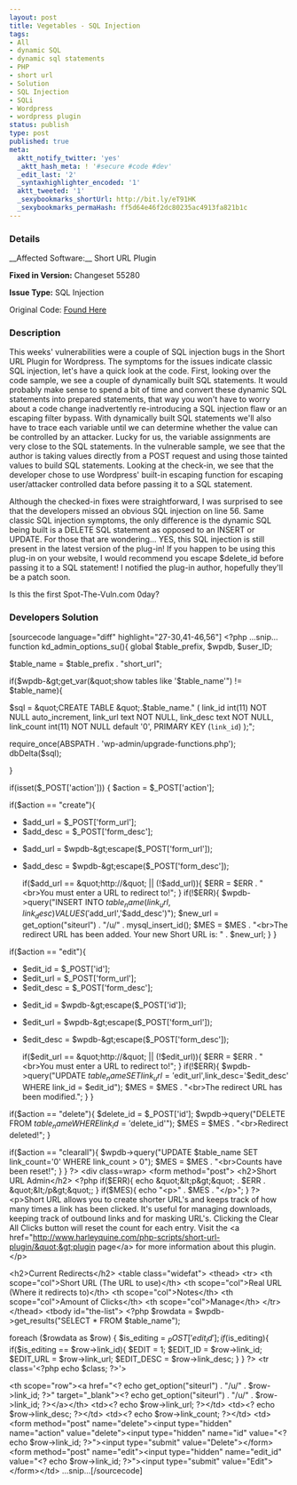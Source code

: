 ```yaml
---
layout: post
title: Vegetables - SQL Injection
tags:
- All
- dynamic SQL
- dynamic sql statements
- PHP
- short url
- Solution
- SQL Injection
- SQLi
- Wordpress
- wordpress plugin
status: publish
type: post
published: true
meta:
  aktt_notify_twitter: 'yes'
  _aktt_hash_meta: ! '#secure #code #dev'
  _edit_last: '2'
  _syntaxhighlighter_encoded: '1'
  aktt_tweeted: '1'
  _sexybookmarks_shortUrl: http://bit.ly/eT91HK
  _sexybookmarks_permaHash: ff5d64e46f2dc80235ac4913fa821b1c
---
```

<h3>Details</h3>
__Affected Software:__ Short URL Plugin

__Fixed in Version:__  Changeset 55280

__Issue Type:__ SQL Injection

Original Code: <a title="Vegetables" href="https://spotthevuln.com/2011/01/vegetables/" target="_blank">Found    Here</a>
<h3>Description</h3>
This weeks' vulnerabilities were a couple of SQL injection bugs in the Short URL Plugin for Wordpress. The symptoms for the issues indicate classic SQL injection, let's have a quick look at the code. First, looking over the code sample, we see a couple of dynamically built SQL statements. It would probably make sense to spend a bit of time and convert these dynamic SQL statements into prepared statements, that way you won't have to worry about a code change inadvertently re-introducing a SQL injection flaw or an escaping filter bypass. With dynamically built SQL statements we'll also have to trace each variable until we can determine whether the value can be controlled by an attacker. Lucky for us, the variable assignments are very close to the SQL statements. In the vulnerable sample, we see that the author is taking values directly from a POST request and using those tainted values to build SQL statements. Looking at the check-in, we see that the developer chose to use Wordpress' built-in escaping function for escaping user/attacker controlled data before passing it to a SQL statement.

Although the checked-in fixes were straightforward, I was surprised to see that the developers missed an obvious SQL injection on line 56. Same classic SQL injection symptoms, the only difference is the dynamic SQL being built is a DELETE SQL statement as opposed to an INSERT or UPDATE. For those that are wondering... YES, this SQL injection is still present in the latest version of the plug-in!  If you happen to be using this plug-in on your website, I would recommend you escape $delete_id before passing it to a SQL statement!  I notified the plug-in author, hopefully they'll be a patch soon.

Is this the first Spot-The-Vuln.com 0day?


<h3>Developers Solution</h3>
[sourcecode language="diff" highlight="27-30,41-46,56"]
&lt;?php
...snip...
function kd_admin_options_su(){
   global $table_prefix, $wpdb, $user_ID;

   $table_name = $table_prefix . &quot;short_url&quot;;

   if($wpdb-&gt;get_var(&quot;show tables like '$table_name'&quot;) != $table_name){

   $sql = &quot;CREATE TABLE &quot;.$table_name.&quot; (
   link_id int(11) NOT NULL auto_increment,
   link_url text NOT NULL,
   link_desc text NOT NULL,
   link_count int(11) NOT NULL default '0',
   PRIMARY KEY  (`link_id`)
   );&quot;;

   require_once(ABSPATH . 'wp-admin/upgrade-functions.php');
   dbDelta($sql);

   }


   if(isset($_POST['action'])) {
      $action = $_POST['action'];

if($action == &quot;create&quot;){
-  $add_url = $_POST['form_url'];
-  $add_desc = $_POST['form_desc'];
+  $add_url = $wpdb-&gt;escape($_POST['form_url']);
+  $add_desc = $wpdb-&gt;escape($_POST['form_desc']);

   if($add_url == &quot;http://&quot; || (!$add_url)){ $ERR = $ERR . &quot;&lt;br&gt;You must enter a URL to redirect to!&quot;; }
   if(!$ERR){
      $wpdb-&gt;query(&quot;INSERT INTO $table_name (link_url,link_desc) VALUES ('$add_url','$add_desc')&quot;);
         $new_url = get_option(&quot;siteurl&quot;) . &quot;/u/&quot; . mysql_insert_id();
         $MES = $MES . &quot;&lt;br&gt;The redirect URL has been added. Your new Short URL is: &quot; . $new_url;
         }
      }

if($action == &quot;edit&quot;){
-  $edit_id = $_POST['id'];
-  $edit_url = $_POST['form_url'];
-  $edit_desc = $_POST['form_desc'];
+  $edit_id = $wpdb-&gt;escape($_POST['id']);
+  $edit_url = $wpdb-&gt;escape($_POST['form_url']);
+  $edit_desc = $wpdb-&gt;escape($_POST['form_desc']);

   if($edit_url == &quot;http://&quot; || (!$edit_url)){ $ERR = $ERR . &quot;&lt;br&gt;You must enter a URL to redirect to!&quot;; }
   if(!$ERR){
      $wpdb-&gt;query(&quot;UPDATE $table_name SET link_url='$edit_url',link_desc='$edit_desc' WHERE link_id = $edit_id&quot;);
         $MES = $MES . &quot;&lt;br&gt;The redirect URL has been modified.&quot;;
         }
      }


if($action == &quot;delete&quot;){
   $delete_id = $_POST['id'];
   $wpdb-&gt;query(&quot;DELETE FROM $table_name WHERE link_id = '$delete_id'&quot;);
   $MES = $MES . &quot;&lt;br&gt;Redirect deleted!&quot;;
   }

if($action == &quot;clearall&quot;){
        $wpdb-&gt;query(&quot;UPDATE $table_name SET link_count='0' WHERE link_count &gt; 0&quot;);
   $MES = $MES . &quot;&lt;br&gt;Counts have been reset!&quot;;
   }
}
   ?&gt;
   &lt;div class=wrap&gt;
   &lt;form method=&quot;post&quot;&gt;
      &lt;h2&gt;Short URL Admin&lt;/h2&gt;
&lt;?php if($ERR){ echo &quot;&lt;p&gt;&quot; . $ERR . &quot;&lt;/p&gt;&quot;; }
if($MES){ echo &quot;&lt;p&gt;&quot; . $MES . &quot;&lt;/p&gt;&quot;; } ?&gt;
      &lt;p&gt;Short URL allows you to create shorter URL's and keeps track of how many
times a link has been clicked. It's useful for managing downloads, keeping track
of outbound links and for masking URL's. Clicking the Clear All Clicks button
will reset the count for each entry. Visit the &lt;a href=&quot;http://www.harleyquine.com/php-scripts/short-url-plugin/&quot;&gt;plugin page&lt;/a&gt; for more information about this plugin.&lt;/p&gt;

&lt;h2&gt;Current Redirects&lt;/h2&gt;
&lt;table class=&quot;widefat&quot;&gt;
   &lt;thead&gt;
   &lt;tr&gt;
   &lt;th scope=&quot;col&quot;&gt;Short URL (The URL to use)&lt;/th&gt;
   &lt;th scope=&quot;col&quot;&gt;Real URL (Where it redirects to)&lt;/th&gt;
   &lt;th scope=&quot;col&quot;&gt;Notes&lt;/th&gt;
   &lt;th scope=&quot;col&quot;&gt;Amount of Clicks&lt;/th&gt;
   &lt;th scope=&quot;col&quot;&gt;Manage&lt;/th&gt;
   &lt;/tr&gt;
      &lt;/thead&gt;
   &lt;tbody id=&quot;the-list&quot;&gt;
&lt;?php
   $rowdata = $wpdb-&gt;get_results(&quot;SELECT * FROM $table_name&quot;);

   foreach ($rowdata as $row) {
   $is_editing = $_POST['edit_id'];
   if($is_editing){
      if($is_editing == $row-&gt;link_id){ $EDIT = 1; $EDIT_ID = $row-&gt;link_id; $EDIT_URL = $row-&gt;link_url; $EDIT_DESC = $row-&gt;link_desc; }
      }
?&gt;
   &lt;tr class='&lt;?php echo $class; ?&gt;'&gt;

   &lt;th scope=&quot;row&quot;&gt;&lt;a href=&quot;&lt;? echo get_option(&quot;siteurl&quot;) . &quot;/u/&quot; . $row-&gt;link_id; ?&gt;&quot; target=&quot;_blank&quot;&gt;&lt;? echo get_option(&quot;siteurl&quot;) . &quot;/u/&quot; . $row-&gt;link_id; ?&gt;&lt;/a&gt;&lt;/th&gt;
   &lt;td&gt;&lt;? echo $row-&gt;link_url; ?&gt;&lt;/td&gt;
   &lt;td&gt;&lt;? echo $row-&gt;link_desc; ?&gt;&lt;/td&gt;
   &lt;td&gt;&lt;? echo $row-&gt;link_count; ?&gt;&lt;/td&gt;
   &lt;td&gt;&lt;form method=&quot;post&quot; name=&quot;delete&quot;&gt;&lt;input type=&quot;hidden&quot; name=&quot;action&quot; value=&quot;delete&quot;&gt;&lt;input type=&quot;hidden&quot; name=&quot;id&quot; value=&quot;&lt;? echo $row-&gt;link_id; ?&gt;&quot;&gt;&lt;input type=&quot;submit&quot; value=&quot;Delete&quot;&gt;&lt;/form&gt;&lt;form method=&quot;post&quot; name=&quot;edit&quot;&gt;&lt;input type=&quot;hidden&quot; name=&quot;edit_id&quot; value=&quot;&lt;? echo $row-&gt;link_id; ?&gt;&quot;&gt;&lt;input type=&quot;submit&quot; value=&quot;Edit&quot;&gt;&lt;/form&gt;&lt;/td&gt;
...snip...[/sourcecode]
